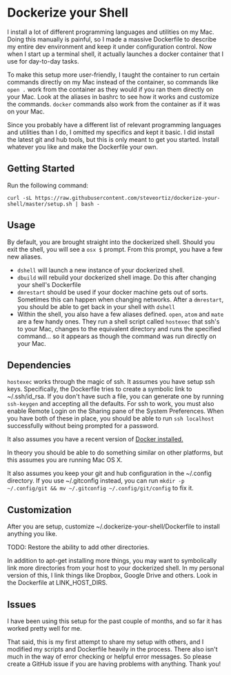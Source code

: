 # Dockerize your Shell

I install a lot of different programming languages and utilities on my Mac.
Doing this manually is painful, so I made a massive Dockerfile to describe my
entire dev environment and keep it under configuration control. Now when I start
up a terminal shell, it actually launches a docker container that I use for
day-to-day tasks.

To make this setup more user-friendly, I taught the container to run certain
commands directly on my Mac instead of the container, so commands like `open .`
work from the container as they would if you ran them directly on your Mac. Look
at the aliases in bashrc to see how it works and customize the commands.
`docker` commands also work from the container as if it was on your Mac.

Since you probably have a different list of relevant programming languages and
utilities than I do, I omitted my specifics and kept it basic. I did install the
latest git and hub tools, but this is only meant to get you started. Install
whatever you like and make the Dockerfile your own.

## Getting Started

Run the following command:

```
curl -sL https://raw.githubusercontent.com/steveortiz/dockerize-your-shell/master/setup.sh | bash -
```

## Usage

By default, you are brought straight into the dockerized shell. Should you exit
the shell, you will see a `osx $` prompt. From this prompt, you have a few new
aliases.

* `dshell` will launch a new instance of your dockerized shell.
* `dbuild` will rebuild your dockerized shell image. Do this after changing your
  shell's Dockerfile
* `dmrestart` should be used if your docker machine gets out of sorts. Sometimes
  this can happen when changing networks. After a `dmrestart`, you should be
  able to get back in your shell with `dshell`
* Within the shell, you also have a few aliases defined. `open`, `atom` and
  `mate` are a few handy ones. They run a shell script called `hostexec` that
  ssh's to your Mac, changes to the equivalent directory and runs the specified
  command... so it appears as though the command was run directly on your Mac.

## Dependencies

`hostexec` works through the magic of ssh. It assumes you have setup ssh keys.
Specifically, the Dockerfile tries to create a symbolic link to ~/.ssh/id_rsa.
If you don't have such a file, you can generate one by running `ssh-keygen` and
accepting all the defaults. For ssh to work, you must also enable Remote Login
on the Sharing pane of the System Preferences. When you have both of these in
place, you should be able to run `ssh localhost` successfully without being
prompted for a password.

It also assumes you have a recent version of [Docker
installed.](https://docs.docker.com/mac/step_one/)

In theory you should be able to do something similar on other platforms, but
this assumes you are running Mac OS X.

It also assumes you keep your git and hub configuration in the ~/.config
directory. If you use ~/.gitconfig instead, you can run
`mkdir -p ~/.config/git && mv ~/.gitconfig ~/.config/git/config` to fix it.

## Customization

After you are setup, customize ~/.dockerize-your-shell/Dockerfile to install
anything you like.

TODO: Restore the ability to add other directories.

In addition to apt-get installing more things, you may want to symbolically
link more directories from your host to your dockerized shell. In my personal
version of this, I link things like Dropbox, Google Drive and others. Look in
the Dockerfile at LINK_HOST_DIRS.

## Issues

I have been using this setup for the past couple of months, and so far it has
worked pretty well for me.

That said, this is my first attempt to share my setup with others, and I
modified my scripts and Dockerfile heavily in the process. There also isn't much
in the way of error checking or helpful error messages. So please create a
GitHub issue if you are having problems with anything. Thank you!
